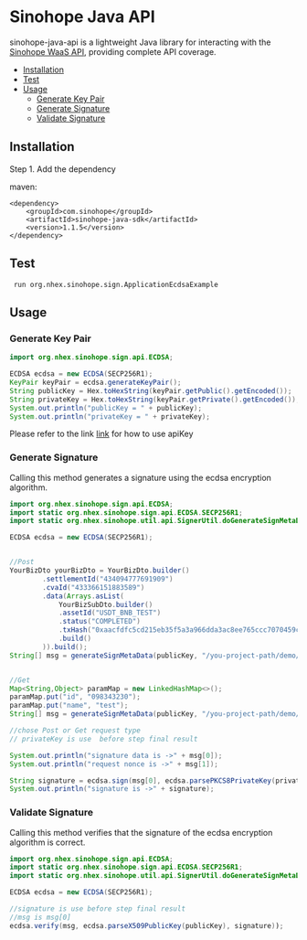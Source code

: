 # Sinohope Java API

sinohope-java-api is a lightweight Java library for interacting with the [Sinohope WaaS API](https://sinohope.github.io/api/), providing complete API coverage.


* [Installation](#installation)
* [Test](#test)
* [Usage](#usage)
  * [Generate Key Pair](#generate-key-pair)
  * [Generate Signature](#generate-signature)
  * [Validate Signature](#validate-signature)

## Installation
Step 1. Add the dependency

maven:
```
<dependency>
    <groupId>com.sinohope</groupId>
    <artifactId>sinohope-java-sdk</artifactId>
    <version>1.1.5</version>
</dependency>
```


## Test

```
 run org.nhex.sinohope.sign.ApplicationEcdsaExample
```

## Usage


### Generate Key Pair
```java
import org.nhex.sinohope.sign.api.ECDSA;

ECDSA ecdsa = new ECDSA(SECP256R1);
KeyPair keyPair = ecdsa.generateKeyPair();
String publicKey = Hex.toHexString(keyPair.getPublic().getEncoded());
String privateKey = Hex.toHexString(keyPair.getPrivate().getEncoded());
System.out.println("publicKey = " + publicKey);
System.out.println("privateKey = " + privateKey);
```
Please refer to the link [link](https://sinohope.github.io/api/) for how to use apiKey

### Generate Signature
Calling this method generates a signature using the ecdsa encryption algorithm.

```java
import org.nhex.sinohope.sign.api.ECDSA;
import static org.nhex.sinohope.sign.api.ECDSA.SECP256R1;
import static org.nhex.sinohope.util.api.SignerUtil.doGenerateSignMetaDataAsString;

ECDSA ecdsa = new ECDSA(SECP256R1);


//Post
YourBizDto yourBizDto = YourBizDto.builder()
        .settlementId("434094777691909")
        .cvaId("433366151883589")
        .data(Arrays.asList(
            YourBizSubDto.builder()
            .assetId("USDT_BNB_TEST")
            .status("COMPLETED")
            .txHash("0xaacfdfc5cd215eb35f5a3a966dda3ac8ee765ccc7070459c4c4951dc3f715d19")
            .build()
        )).build();
String[] msg = generateSignMetaData(publicKey, "/you-project-path/demo/test/json2", JSON.toJSONString(yourBizDto));


//Get
Map<String,Object> paramMap = new LinkedHashMap<>();
paramMap.put("id", "098343230");
paramMap.put("name", "test");
String[] msg = generateSignMetaData(publicKey, "/you-project-path/demo/order/findById",composeParams(paramMap));

//chose Post or Get request type
// privateKey is use  before step final result

System.out.println("signature data is ->" + msg[0]);
System.out.println("request nonce is ->" + msg[1]);

String signature = ecdsa.sign(msg[0], ecdsa.parsePKCS8PrivateKey(privateKey));
System.out.println("signature is ->" + signature);
```

### Validate Signature
Calling this method verifies that the signature of the ecdsa encryption algorithm is correct.


```java
import org.nhex.sinohope.sign.api.ECDSA;
import static org.nhex.sinohope.sign.api.ECDSA.SECP256R1;
import static org.nhex.sinohope.util.api.SignerUtil.doGenerateSignMetaDataAsString;

ECDSA ecdsa = new ECDSA(SECP256R1);

//signature is use before step final result
//msg is msg[0]
ecdsa.verify(msg, ecdsa.parseX509PublicKey(publicKey), signature));
```
